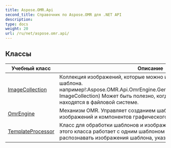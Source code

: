 ```yaml
---
title: Aspose.OMR.Api
second_title: Справочник по Aspose.OMR для .NET API
description: 
type: docs
weight: 20
url: /ru/net/aspose.omr.api/
---
```



## Классы

| Учебный класс | Описание |
| --- | --- |
| [ImageCollection](./imagecollection/) | Коллекция изображений, которые можно использовать для создания шаблона. например!:Aspose.OMR.Api.OmrEngine.GenerateTemplate(MemoryStream, ImageCollection) Может быть полезно, когда ваши изображения не находятся в файловой системе. |
| [OmrEngine](./omrengine/) | Механизм OMR. Управляет созданием шаблонов и классов обработки изображений и компонентов графического интерфейса. |
| [TemplateProcessor](./templateprocessor/) | Класс для обработки шаблонов и изображений.  Каждый экземпляр этого класса работает с одним шаблоном OMR. Он способен распознавать изображения шаблона, указанного в конструкторе. |


